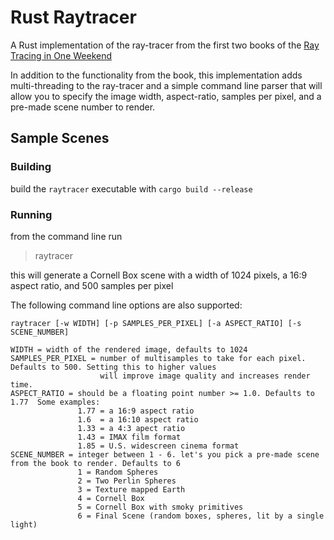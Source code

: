 # Rust Raytracer
A Rust implementation of the ray-tracer from the first two books of the [Ray Tracing in One Weekend](https://raytracing.github.io/)

In addition to the functionality from the book, this implementation adds multi-threading to the ray-tracer and a 
simple command line parser that will allow you to specify the image width, aspect-ratio, samples per pixel, and a 
pre-made scene number to render.

## Sample Scenes

### Building
build the `raytracer` executable with `cargo build --release`

### Running
from the command line run
> raytracer

this will generate a Cornell Box scene with a width of 1024 pixels, a 16:9 aspect ratio, and 500 samples per pixel 

The following command line options are also supported:
```
raytracer [-w WIDTH] [-p SAMPLES_PER_PIXEL] [-a ASPECT_RATIO] [-s SCENE_NUMBER]

WIDTH = width of the rendered image, defaults to 1024
SAMPLES_PER_PIXEL = number of multisamples to take for each pixel. Defaults to 500. Setting this to higher values
                    will improve image quality and increases render time.
ASPECT_RATIO = should be a floating point number >= 1.0. Defaults to 1.77  Some examples:
               1.77 = a 16:9 aspect ratio
               1.6  = a 16:10 aspect ratio
               1.33 = a 4:3 apect ratio
               1.43 = IMAX film format
               1.85 = U.S. widescreen cinema format
SCENE_NUMBER = integer between 1 - 6. let's you pick a pre-made scene from the book to render. Defaults to 6
               1 = Random Spheres
               2 = Two Perlin Spheres
               3 = Texture mapped Earth
               4 = Cornell Box
               5 = Cornell Box with smoky primitives
               6 = Final Scene (random boxes, spheres, lit by a single light)
```